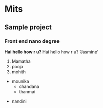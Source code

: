 # Mits
## Sample project
### Front end nano degree
**Hai hello how  r u?**
Hai hello how  r u?
'Jasmine'
1. Mamatha
2. pooja
3. mohith
 - mounika
   + chandana
   + thanmai
 + nandini
